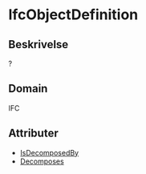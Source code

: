 # IfcObjectDefinition

## Beskrivelse

?

## Domain

IFC

## Attributer

- [IsDecomposedBy](../Attributes/IsDecomposedBy.md)
- [Decomposes](../Attributes/Decomposes.md)
